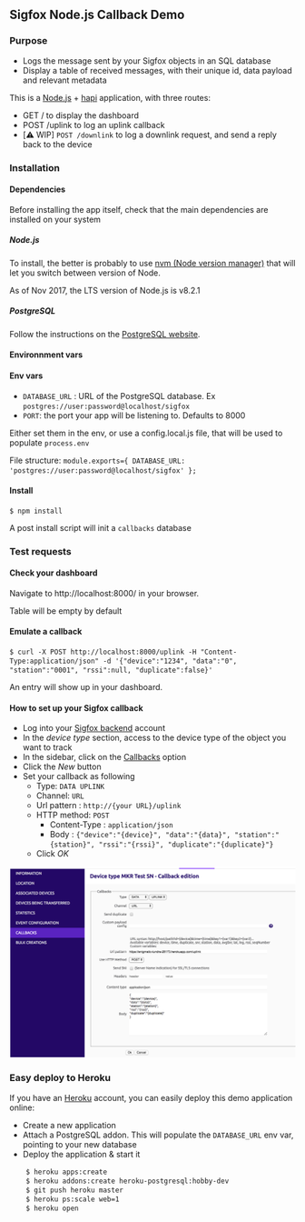 
## Sigfox Node.js Callback Demo

### Purpose

* Logs the message sent by your Sigfox objects in an SQL database
* Display a table of received messages, with their unique id, data payload and relevant metadata

This is a [Node.js](http://nodejs.org) + [hapi](https://hapijs.com) application, with three routes:

* GET / to display the dashboard
* POST /uplink to log an uplink callback
* [⚠️ WIP] `POST /downlink` to log a downlink request, and send a reply back to the device


### Installation

#### Dependencies

Before installing the app itself, check that the main dependencies are installed on your system

##### Node.js

To install, the better is probably to use [nvm (Node version manager)](https://github.com/creationix/nvm) that will let you switch between version of Node.

As of Nov 2017, the LTS version of Node.js is v8.2.1

##### PostgreSQL

Follow the instructions on the [PostgreSQL website](postgresql.org).


#### Environnment vars

#### Env vars


* `DATABASE_URL` : URL of the PostgreSQL database. Ex `postgres://user:password@localhost/sigfox`
* `PORT`: the port your app will be listening to. Defaults to 8000

Either set them in the env, or use a config.local.js file, that will be used to populate `process.env`

File structure:
	```
	module.exports={
	  DATABASE_URL: 'postgres://user:password@localhost/sigfox'
	};
	```


#### Install

````
$ npm install
````

A post install script will init a `callbacks` database



### Test requests

#### Check your dashboard

Navigate to http://localhost:8000/ in your browser.

Table will be empty by default
#### Emulate a callback

```
$ curl -X POST http://localhost:8000/uplink -H "Content-Type:application/json" -d '{"device":"1234", "data":"0", "station":"0001", "rssi":null, "duplicate":false}'
```

An entry will show up in your dashboard.
#### How to set up your Sigfox callback

* Log into your [Sigfox backend](http://backend.sigfox.com) account
* In the _device type_ section, access to the device type of the object you want to track
* In the sidebar, click on the [Callbacks](http://backend.sigfox.com/devicetype/:devicetypeid/callbacks) option
* Click the _New_ button
* Set your callback as following
  * Type: `DATA UPLINK`
  * Channel: `URL`
  * Url pattern :   `http://{your URL}/uplink`
  * HTTP method: `POST`
	* Content-Type : `application/json`
	* Body : `{"device":"{device}", "data":"{data}", "station":"{station}", "rssi":"{rssi}", "duplicate":"{duplicate}"}`
  * Click _OK_


![Callback configuration](./callback-configuration.png)

### Easy deploy to Heroku

If you have an [Heroku](http://heroku.com) account, you can easily deploy this demo application online:
* Create a new application
* Attach a PostgreSQL addon. This will populate the `DATABASE_URL` env var, pointing to your new database
* Deploy the application & start it
```
	$ heroku apps:create
	$ heroku addons:create heroku-postgresql:hobby-dev
	$ git push heroku master
	$ heroku ps:scale web=1
	$ heroku open
```
